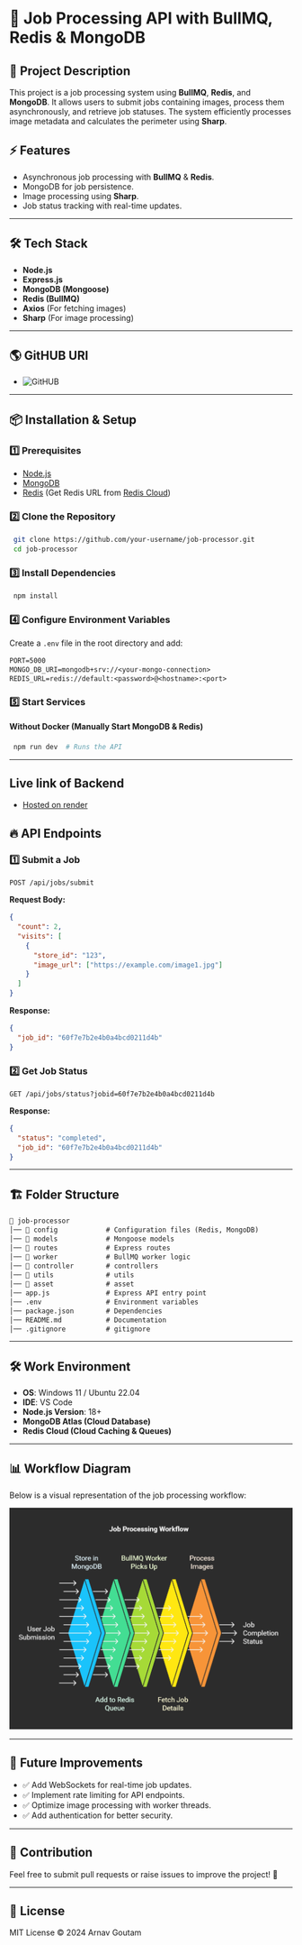 # 🚀 Job Processing API with BullMQ, Redis & MongoDB

## 📌 Project Description

This project is a job processing system using **BullMQ**, **Redis**, and **MongoDB**. It allows users to submit jobs containing images, process them asynchronously, and retrieve job statuses. The system efficiently processes image metadata and calculates the perimeter using **Sharp**.

## ⚡ Features

- Asynchronous job processing with **BullMQ** & **Redis**.
- MongoDB for job persistence.
- Image processing using **Sharp**.
- Job status tracking with real-time updates.

---

## 🛠️ Tech Stack

- **Node.js**
- **Express.js**
- **MongoDB (Mongoose)**
- **Redis (BullMQ)**
- **Axios** (For fetching images)
- **Sharp** (For image processing)

---

## 🌎 GitHUB URl

 - ![GitHUB](https://github.com/2021eo3ar/Image-Processing-BCK)

---

## 📦 Installation & Setup

### 1️⃣ Prerequisites

- [Node.js](https://nodejs.org/)
- [MongoDB](https://www.mongodb.com/)
- [Redis](https://redis.io/) (Get Redis URL from [Redis Cloud](https://redis.com/cloud/))

### 2️⃣ Clone the Repository

```sh
 git clone https://github.com/your-username/job-processor.git
 cd job-processor
```

### 3️⃣ Install Dependencies

```sh
 npm install
```

### 4️⃣ Configure Environment Variables

Create a `.env` file in the root directory and add:

```env
PORT=5000
MONGO_DB_URI=mongodb+srv://<your-mongo-connection>
REDIS_URL=redis://default:<password>@<hostname>:<port>
```

### 5️⃣ Start Services

#### Without Docker (Manually Start MongoDB & Redis)

```sh
 npm run dev  # Runs the API
```
---

## Live link of Backend

- [Hosted on render](https://image-processing-bck.onrender.com)


## 🔥 API Endpoints

### 1️⃣ **Submit a Job**

```http
POST /api/jobs/submit
```

**Request Body:**

```json
{
  "count": 2,
  "visits": [
    {
      "store_id": "123",
      "image_url": ["https://example.com/image1.jpg"]
    }
  ]
}
```

**Response:**

```json
{
  "job_id": "60f7e7b2e4b0a4bcd0211d4b"
}
```

### 2️⃣ **Get Job Status**

```http
GET /api/jobs/status?jobid=60f7e7b2e4b0a4bcd0211d4b
```

**Response:**

```json
{
  "status": "completed",
  "job_id": "60f7e7b2e4b0a4bcd0211d4b"
}
```

---

## 🏗️ Folder Structure

```
📂 job-processor
│── 📂 config            # Configuration files (Redis, MongoDB)
│── 📂 models            # Mongoose models
│── 📂 routes            # Express routes
│── 📂 worker            # BullMQ worker logic
│── 📂 controller        # controllers
│── 📂 utils             # utils
│── 📂 asset             # asset
│── app.js              # Express API entry point
│── .env                # Environment variables
│── package.json        # Dependencies
│── README.md           # Documentation
│── .gitignore          # gitignore
```

---

## 🛠️ Work Environment

- **OS**: Windows 11 / Ubuntu 22.04
- **IDE**: VS Code
- **Node.js Version**: 18+
- **MongoDB Atlas (Cloud Database)**
- **Redis Cloud (Cloud Caching & Queues)**

---

## 📊 Workflow Diagram

Below is a visual representation of the job processing workflow:

![Workflow](asset/workflow.png)


---

## 🚀 Future Improvements

- ✅ Add WebSockets for real-time job updates.
- ✅ Implement rate limiting for API endpoints.
- ✅ Optimize image processing with worker threads.
- ✅ Add authentication for better security.

---

## 🤝 Contribution

Feel free to submit pull requests or raise issues to improve the project! 🚀

---

## 📜 License

MIT License © 2024 Arnav Goutam

